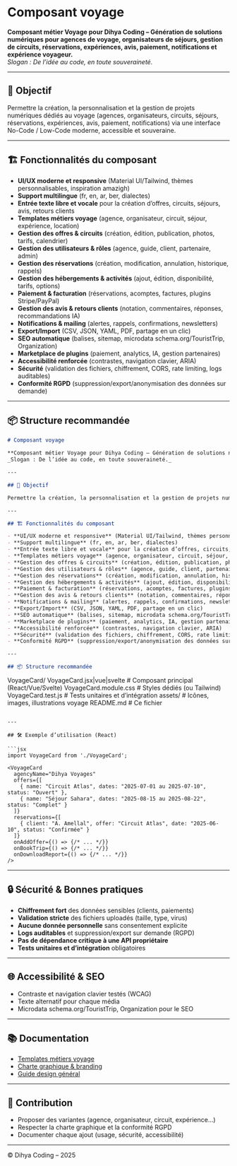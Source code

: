# Composant voyage

**Composant métier Voyage pour Dihya Coding – Génération de solutions numériques pour agences de voyage, organisateurs de séjours, gestion de circuits, réservations, expériences, avis, paiement, notifications et expérience voyageur.**  
_Slogan : De l’idée au code, en toute souveraineté._

---

## 🎯 Objectif

Permettre la création, la personnalisation et la gestion de projets numériques dédiés au voyage (agences, organisateurs, circuits, séjours, réservations, expériences, avis, paiement, notifications) via une interface No-Code / Low-Code moderne, accessible et souveraine.

---

## 🏗️ Fonctionnalités du composant

- **UI/UX moderne et responsive** (Material UI/Tailwind, thèmes personnalisables, inspiration amazigh)
- **Support multilingue** (fr, en, ar, ber, dialectes)
- **Entrée texte libre et vocale** pour la création d’offres, circuits, séjours, avis, retours clients
- **Templates métiers voyage** (agence, organisateur, circuit, séjour, expérience, location)
- **Gestion des offres & circuits** (création, édition, publication, photos, tarifs, calendrier)
- **Gestion des utilisateurs & rôles** (agence, guide, client, partenaire, admin)
- **Gestion des réservations** (création, modification, annulation, historique, rappels)
- **Gestion des hébergements & activités** (ajout, édition, disponibilité, tarifs, options)
- **Paiement & facturation** (réservations, acomptes, factures, plugins Stripe/PayPal)
- **Gestion des avis & retours clients** (notation, commentaires, réponses, recommandations IA)
- **Notifications & mailing** (alertes, rappels, confirmations, newsletters)
- **Export/Import** (CSV, JSON, YAML, PDF, partage en un clic)
- **SEO automatique** (balises, sitemap, microdata schema.org/TouristTrip, Organization)
- **Marketplace de plugins** (paiement, analytics, IA, gestion partenaires)
- **Accessibilité renforcée** (contrastes, navigation clavier, ARIA)
- **Sécurité** (validation des fichiers, chiffrement, CORS, rate limiting, logs auditables)
- **Conformité RGPD** (suppression/export/anonymisation des données sur demande)

---

## 📦 Structure recommandée
```markdown
# Composant voyage

**Composant métier Voyage pour Dihya Coding – Génération de solutions numériques pour agences de voyage, organisateurs de séjours, gestion de circuits, réservations, expériences, avis, paiement, notifications et expérience voyageur.**  
_Slogan : De l’idée au code, en toute souveraineté._

---

## 🎯 Objectif

Permettre la création, la personnalisation et la gestion de projets numériques dédiés au voyage (agences, organisateurs, circuits, séjours, réservations, expériences, avis, paiement, notifications) via une interface No-Code / Low-Code moderne, accessible et souveraine.

---

## 🏗️ Fonctionnalités du composant

- **UI/UX moderne et responsive** (Material UI/Tailwind, thèmes personnalisables, inspiration amazigh)
- **Support multilingue** (fr, en, ar, ber, dialectes)
- **Entrée texte libre et vocale** pour la création d’offres, circuits, séjours, avis, retours clients
- **Templates métiers voyage** (agence, organisateur, circuit, séjour, expérience, location)
- **Gestion des offres & circuits** (création, édition, publication, photos, tarifs, calendrier)
- **Gestion des utilisateurs & rôles** (agence, guide, client, partenaire, admin)
- **Gestion des réservations** (création, modification, annulation, historique, rappels)
- **Gestion des hébergements & activités** (ajout, édition, disponibilité, tarifs, options)
- **Paiement & facturation** (réservations, acomptes, factures, plugins Stripe/PayPal)
- **Gestion des avis & retours clients** (notation, commentaires, réponses, recommandations IA)
- **Notifications & mailing** (alertes, rappels, confirmations, newsletters)
- **Export/Import** (CSV, JSON, YAML, PDF, partage en un clic)
- **SEO automatique** (balises, sitemap, microdata schema.org/TouristTrip, Organization)
- **Marketplace de plugins** (paiement, analytics, IA, gestion partenaires)
- **Accessibilité renforcée** (contrastes, navigation clavier, ARIA)
- **Sécurité** (validation des fichiers, chiffrement, CORS, rate limiting, logs auditables)
- **Conformité RGPD** (suppression/export/anonymisation des données sur demande)

---

## 📦 Structure recommandée

```
VoyageCard/
  VoyageCard.jsx|vue|svelte   # Composant principal (React/Vue/Svelte)
  VoyageCard.module.css       # Styles dédiés (ou Tailwind)
  VoyageCard.test.js          # Tests unitaires et d’intégration
  assets/                     # Icônes, images, illustrations voyage
  README.md                   # Ce fichier
```

---

## 🛠️ Exemple d’utilisation (React)

```jsx
import VoyageCard from './VoyageCard';

<VoyageCard
  agencyName="Dihya Voyages"
  offers={[
    { name: "Circuit Atlas", dates: "2025-07-01 au 2025-07-10", status: "Ouvert" },
    { name: "Séjour Sahara", dates: "2025-08-15 au 2025-08-22", status: "Complet" }
  ]}
  reservations={[
    { client: "A. Amellal", offer: "Circuit Atlas", date: "2025-06-10", status: "Confirmée" }
  ]}
  onAddOffer={() => {/* ... */}}
  onBookTrip={() => {/* ... */}}
  onDownloadReport={() => {/* ... */}}
/>
```

---

## 🔒 Sécurité & Bonnes pratiques

- **Chiffrement fort** des données sensibles (clients, paiements)
- **Validation stricte** des fichiers uploadés (taille, type, virus)
- **Aucune donnée personnelle** sans consentement explicite
- **Logs auditables** et suppression/export sur demande (RGPD)
- **Pas de dépendance critique à une API propriétaire**
- **Tests unitaires et d’intégration** obligatoires

---

## 🌐 Accessibilité & SEO

- Contraste et navigation clavier testés (WCAG)
- Texte alternatif pour chaque média
- Microdata schema.org/TouristTrip, Organization pour le SEO

---

## 📚 Documentation

- [Templates métiers voyage](../../../docs/contribution/templates/README.md)
- [Charte graphique & branding](../../../branding/README.md)
- [Guide design général](../../../design/README.md)

---

## 🤝 Contribution

- Proposer des variantes (agence, organisateur, circuit, expérience…)
- Respecter la charte graphique et la conformité RGPD
- Documenter chaque ajout (usage, sécurité, accessibilité)

---

© Dihya Coding – 2025
```